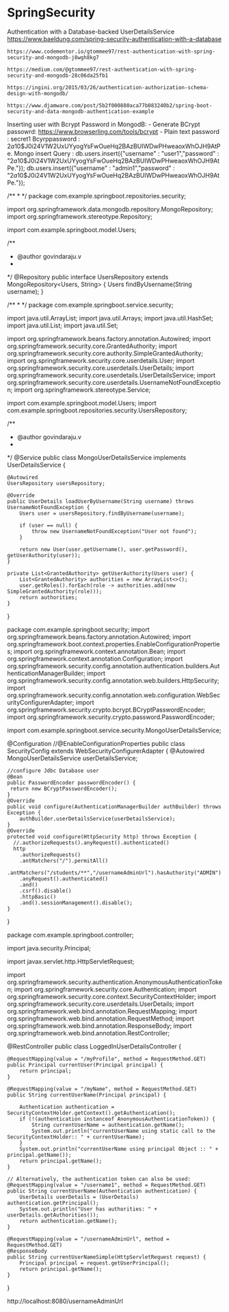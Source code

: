 # SpringSecurity


Authentication with a Database-backed UserDetailsService
	https://www.baeldung.com/spring-security-authentication-with-a-database
	
	https://www.codementor.io/gtommee97/rest-authentication-with-spring-security-and-mongodb-j8wgh8kg7
	
	https://medium.com/@gtommee97/rest-authentication-with-spring-security-and-mongodb-28c06da25fb1
	
	https://ingini.org/2015/03/26/authentication-authorization-schema-design-with-mongodb/
	
	https://www.djamware.com/post/5b2f000880aca77b083240b2/spring-boot-security-and-data-mongodb-authentication-example
	

Inserting user with Bcrypt Password in MongodB:
	- Generate BCrypt passowrd: https://www.browserling.com/tools/bcrypt
	- Plain text password : secret1   Bcyrppassword  : $2a$10$J0i24V1W2UxUYyogYsFwOueHq2BAzBUIWDwPHweaoxWhOJH9AtPe.
	Mongo insert Query : 
	db.users.insert({"username" : "user1","password" : "$2a$10$J0i24V1W2UxUYyogYsFwOueHq2BAzBUIWDwPHweaoxWhOJH9AtPe."});
	db.users.insert({"username" : "admin1","password" : "$2a$10$J0i24V1W2UxUYyogYsFwOueHq2BAzBUIWDwPHweaoxWhOJH9AtPe."});



/**
 * 
 */
package com.example.springboot.repositories.security;

import org.springframework.data.mongodb.repository.MongoRepository;
import org.springframework.stereotype.Repository;

import com.example.springboot.model.Users;

/**
 * @author govindaraju.v
 *
 */
@Repository
public interface UsersRepository extends MongoRepository<Users, String> {
	Users findByUsername(String username);
}


/**
 * 
 */
package com.example.springboot.service.security;

import java.util.ArrayList;
import java.util.Arrays;
import java.util.HashSet;
import java.util.List;
import java.util.Set;

import org.springframework.beans.factory.annotation.Autowired;
import org.springframework.security.core.GrantedAuthority;
import org.springframework.security.core.authority.SimpleGrantedAuthority;
import org.springframework.security.core.userdetails.User;
import org.springframework.security.core.userdetails.UserDetails;
import org.springframework.security.core.userdetails.UserDetailsService;
import org.springframework.security.core.userdetails.UsernameNotFoundException;
import org.springframework.stereotype.Service;

import com.example.springboot.model.Users;
import com.example.springboot.repositories.security.UsersRepository;

/**
 * @author govindaraju.v
 *
 */
@Service
public class MongoUserDetailsService implements UserDetailsService {

	@Autowired
	UsersRepository usersRepository;

	@Override
	public UserDetails loadUserByUsername(String username) throws UsernameNotFoundException {
		Users user = usersRepository.findByUsername(username);

		if (user == null) {
			throw new UsernameNotFoundException("User not found");
		}

		return new User(user.getUsername(), user.getPassword(), getUserAuthority(user));
	}

	private List<GrantedAuthority> getUserAuthority(Users user) {
		List<GrantedAuthority> authorities = new ArrayList<>();
		user.getRoles().forEach(role -> authorities.add(new SimpleGrantedAuthority(role)));
		return authorities;
	}

}






package com.example.springboot.security;
import org.springframework.beans.factory.annotation.Autowired;
import org.springframework.boot.context.properties.EnableConfigurationProperties;
import org.springframework.context.annotation.Bean;
import org.springframework.context.annotation.Configuration;
import org.springframework.security.config.annotation.authentication.builders.AuthenticationManagerBuilder;
import org.springframework.security.config.annotation.web.builders.HttpSecurity;
import org.springframework.security.config.annotation.web.configuration.WebSecurityConfigurerAdapter;
import org.springframework.security.crypto.bcrypt.BCryptPasswordEncoder;
import org.springframework.security.crypto.password.PasswordEncoder;

import com.example.springboot.service.security.MongoUserDetailsService;

@Configuration
//@EnableConfigurationProperties
public class SecurityConfig extends WebSecurityConfigurerAdapter {
	@Autowired
	MongoUserDetailsService userDetailsService;
	
	//configure Jdbc Database user 
	@Bean
	public PasswordEncoder passwordEncoder() {
	 return new BCryptPasswordEncoder();
	}
	@Override
	public void configure(AuthenticationManagerBuilder authBuilder) throws Exception {
		authBuilder.userDetailsService(userDetailsService);
	}
	@Override
	protected void configure(HttpSecurity http) throws Exception {
	  //.authorizeRequests().anyRequest().authenticated()
	  http
	    .authorizeRequests()
	    .antMatchers("/").permitAll()
	    .antMatchers("/students/**","/usernameAdminUrl").hasAuthority("ADMIN")
	    .anyRequest().authenticated()
	    .and()
	    .csrf().disable()
	    .httpBasic()
	    .and().sessionManagement().disable();
	}	
}




package com.example.springboot.controller;

import java.security.Principal;

import javax.servlet.http.HttpServletRequest;

import org.springframework.security.authentication.AnonymousAuthenticationToken;
import org.springframework.security.core.Authentication;
import org.springframework.security.core.context.SecurityContextHolder;
import org.springframework.security.core.userdetails.UserDetails;
import org.springframework.web.bind.annotation.RequestMapping;
import org.springframework.web.bind.annotation.RequestMethod;
import org.springframework.web.bind.annotation.ResponseBody;
import org.springframework.web.bind.annotation.RestController;

@RestController
public class LoggedInUserDetailsController {

	@RequestMapping(value = "/myProfile", method = RequestMethod.GET)
	public Principal currentUser(Principal principal) {
		return principal;
	}

	@RequestMapping(value = "/myName", method = RequestMethod.GET)
	public String currentUserName(Principal principal) {

		Authentication authentication = SecurityContextHolder.getContext().getAuthentication();
		if (!(authentication instanceof AnonymousAuthenticationToken)) {
			String currentUserName = authentication.getName();
			System.out.println("currentUserName using static call to the SecurityContextHolder:: " + currentUserName);
		}
		System.out.println("currentUserName using principal Object :: " + principal.getName());
		return principal.getName();
	}

	// Alternatively, the authentication token can also be used:
	@RequestMapping(value = "/username1", method = RequestMethod.GET)
	public String currentUserName(Authentication authentication) {
		UserDetails userDetails = (UserDetails) authentication.getPrincipal();
		System.out.println("User has authorities: " + userDetails.getAuthorities());
		return authentication.getName();
	}

	@RequestMapping(value = "/usernameAdminUrl", method = RequestMethod.GET)
	@ResponseBody
	public String currentUserNameSimple(HttpServletRequest request) {
		Principal principal = request.getUserPrincipal();
		return principal.getName();
	}

}


http://localhost:8080/usernameAdminUrl


